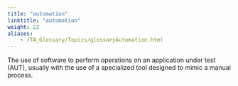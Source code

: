 ```yaml
--- 
title: "automation"
linktitle: "automation"
weight: 22
aliases: 
    - /TA_Glossary/Topics/glossaryAutomation.html
---
```


The use of software to perform operations on an application under test \(AUT\), usually with the use of a specialized tool designed to mimic a manual process.

